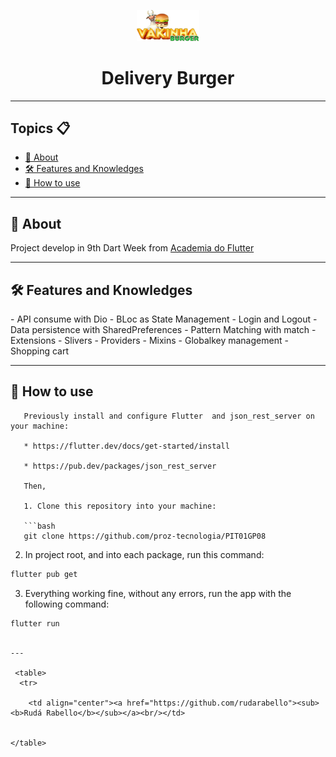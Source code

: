 <p align="center">
    <img src="assets\images\logo.png" width="100" alt="Logo App Vakinha Burger"/>
</p>

<h1 align="center">Delivery Burger</h1>

---

<h2>Topics 📋</h2>

   <p>

   - [📖 About](#-about)
   - [🛠️ Features and Knowledges](#%EF%B8%8F-funcionalidades-e-tecnologias-estudadas)
   - [🤔 How to use](#-how-to-use)

   </p>

---

<h2>📖 About</h2>

<p>
    Project develop in 9th Dart Week from <a href="http://academiadoflutter.com.br/">Academia do Flutter</a>
</p>

---

<h2>🛠️ Features and Knowledges</h2>
  <p>
- API consume with Dio
- BLoc as State Management
- Login and Logout 
- Data persistence with SharedPreferences
- Pattern Matching with match
- Extensions
- Slivers
- Providers
- Mixins
- Globalkey management
- Shopping cart
   </p>

---

<h2>🤔 How to use</h2>

```
   Previously install and configure Flutter  and json_rest_server on your machine:
   
   * https://flutter.dev/docs/get-started/install

   * https://pub.dev/packages/json_rest_server

   Then,

   1. Clone this repository into your machine:

   ```bash  
   git clone https://github.com/proz-tecnologia/PIT01GP08
   ```

   2. In project root, and into each package, run this command:

   ```bash
   flutter pub get
   ```
   3. Everything working fine, without any errors, run the app with the following command:

   ```bash
   flutter run 
   ```
```

---

 <table>
  <tr>
 
    <td align="center"><a href="https://github.com/rudarabello"><sub><b>Rudá Rabello</b></sub></a><br/></td>


</table>